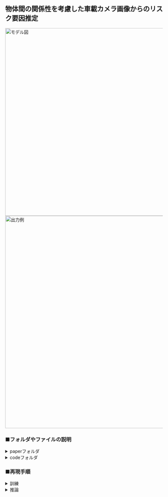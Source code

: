 ## 物体間の関係性を考慮した車載カメラ画像からのリスク要因推定

<img width="600" alt="モデル図" src="https://github.com/naoki01maeda/2024-maeda/assets/98692841/b0fcb92f-966a-401e-856d-091b31dd134a">
<img width="679" alt="出力例" src="https://github.com/naoki01maeda/2024-maeda/assets/98692841/a758c736-2ebe-4a16-8633-b56b48a91b62">


### ■フォルダやファイルの説明

<details>
<summary>paperフォルダ</summary>
<div>
  
論文執筆関連のファイルを収録

- __texファイル(main.tex)__
  - 論文の本文をtex言語で記述したテキストファイル
    
- __styファイル(mthesis.tex)__
  - texファイルから出力される文書のスタイルやレイアウトの設定を記述したファイル
  - main.texで呼び出される
    
- __bibファイル(refs.bib)__
  - 参考文献を一括管理するためのファイル
  - main.texで呼び出される

- __imageフォルダ__
  - 論文内に含まれる画像(pdf形式)を収録

- __pptxファイル(slide.pptx)__
  - 研究発表で使用したスライドファイル(アニメーションあり)

</div>
</details>


<details>
<summary>codeフォルダ</summary>
<div>
  
研究で使用したコード、データセットを収録

- __メイン処理を行うファイル(main.ipynb)__
  - ベースラインモデル、提案手法モデルを訓練、学習済み重みの保存を行う

- __収集した元データを編集するファイル(data_editing.ipynb)__
  - アノテーションで得られたデータおよび、yolov5で得られる検出データを使用して訓練する形に加工する
  - ラベル数削減や、アンダーサンプリングを行う

- __データ取集で使用するアノテーションソフトのファイル(data_collection_software.ipynb)__
  - tkinterで記述されたデータ取集で使用するアノテーションソフト

- __出力結果を表示するファイル(output_display.ipynb)__
  - 学習済みモデルを使用して評価値(f1, recall, precision)を出力する
  - 学習済みモデルを使用して、推論結果を画像として保存する

- __総合的な評価値を算出するファイル(test_eval_summarize.ipynb)__
  - output_display.ipynbにより算出された評価値をすべて記述し、データ分割パターンごとの評価値の平均や標準偏差を出力する

- __運転シーンのクリップを作成するファイル(clip_generate.ipynb)__
  - DRAMAデータセットから運転シーンのクリップ(gif)を取り出し、新たに保存する
  - 保存されたクリップはデータ収集で使用される(データ収集以外は使用されない)

- __gifからmp4に変換するファイル(gif_to_mp4.ipynb)__
  - clip_generate.ipynbにより保存された運転シーンのクリップgifファイルを、データ収集ソフトで使用するために、mp4に変換する

- __運転シーンの画像を作成するファイル(pkl_to_img.ipynb)__
  - 訓練で使用する運転シーンの画像を作成するためにDRAMAデータセットに収録されたpklファイルからimgファイルとして新たに保存する

- __アノテーションされたデータを表示するファイル(anno_img_display.ipynb)__
  - データ収集で記録されたデータを表示する(boxの位置やラベル)

- __カッパ係数を算出するファイル(kappa.ipynb)__
  - すべてのアノテータの組み合わせで一致度を算出する
    
<details>
<summary>datasetフォルダ</summary>
<div>

- __annotation_dataフォルダ__
  - すべてのアノテータのデータを収録

- __kappaフォルダ__
  - すべてのアノテータの一致度を算出するために使用した運転シーンやアノテーションデータを収録

</div>
</details>

<details>
<summary>requirementsフォルダ</summary>
<div>

- __condaコマンドでインストールしたライブラリを示したファイル(conda_requirements.txt)__


- __pipコマンドでインストールしたライブラリを示したファイル(pip_requirements.txt)__


</div>
</details>

</div>
</details>

### ■再現手順

<details>
<summary>訓練</summary>
<div>

</div>
</details>

<details>
<summary>推論</summary>
<div>

</div>
</details>

